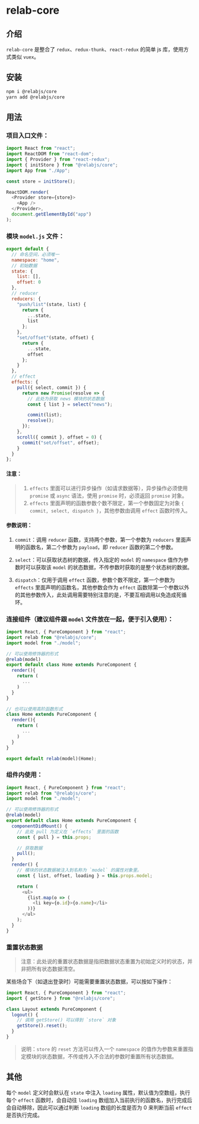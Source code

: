 # relab-core

## 介绍

`relab-core` 是整合了 `redux`、`redux-thunk`、`react-redux` 的简单 js 库，使用方式类似 `vuex`。

## 安装

```sh
npm i @relabjs/core
yarn add @relabjs/core
```

## 用法

### 项目入口文件：

```js
import React from "react";
import ReactDOM from "react-dom";
import { Provider } from "react-redux";
import { initStore } from "@relabjs/core";
import App from "./App";

const store = initStore();

ReactDOM.render(
  <Provider store={store}>
    <App />
  </Provider>,
  document.getElementById("app")
);
```

### 模块 `model.js` 文件：

```js
export default {
  // 命名空间，必须唯一
  namespace: "home",
  // 初始数据
  state: {
    list: [],
    offset: 0
  },
  // reducer
  reducers: {
    "push/list"(state, list) {
      return {
        ...state,
        list
      };
    },
    "set/offset"(state, offset) {
      return {
        ...state,
        offset
      };
    }
  },
  // effect
  effects: {
    pull({ select, commit }) {
      return new Promise(resolve => {
        // 此处为获取 news 模块的状态数据
        const { list } = select("news");

        commit(list);
        resolve();
      });
    },
    scroll({ commit }, offset = 0) {
      commit("set/offset", offset);
    }
  }
};
```

#### 注意：

> 1. `effects` 里面可以进行异步操作（如请求数据等），异步操作必须使用 `promise` 或 `async` 语法，使用 `promise` 时，必须返回 `promise` 对象。
> 2. `effects` 里面声明的函数参数个数不限定，第一个参数固定为对象 `{ commit, select, dispatch }`，其他参数由调用 `effect` 函数时传入。

#### 参数说明：

1. `commit`：调用 `reducer` 函数，支持两个参数，第一个参数为 `reducers` 里面声明的函数名，第二个参数为 `payload`，即 `reducer` 函数的第二个参数。

2. `select`：可以获取状态树的数据，传入指定的 `model` 的 `namespace` 值作为参数时可以获取该 `model` 的状态数据，不传参数时获取的是整个状态树的数据。

3. `dispatch`：仅用于调用 `effect` 函数，参数个数不限定，第一个参数为 `effects` 里面声明的函数名，其他参数会作为 `effect` 函数除第一个参数以外的其他参数传入，此处调用需要特别注意的是，不要互相调用以免造成死循环。

### 连接组件（建议组件跟 `model` 文件放在一起，便于引入使用）：

```js
import React, { PureComponent } from "react";
import relab from "@relabjs/core";
import model from "./model";

// 可以使用修饰器的形式
@relab(model)
export default class Home extends PureComponent {
  render(){
    return (
      ...
    )
  }
}

// 也可以使用高阶函数形式
class Home extends PureComponent {
  render(){
    return (
      ...
    )
  }
}

export default relab(model)(Home);
```

### 组件内使用：

```js
import React, { PureComponent } from "react";
import relab from "@relabjs/core";
import model from "./model";

// 可以使用修饰器的形式
@relab(model)
export default class Home extends PureComponent {
  componentDidMount() {
    // 此处 pull 为定义在 `effects` 里面的函数
    const { pull } = this.props;

    // 获取数据
    pull();
  }
  render() {
    // 模块的状态数据被注入到名称为 `model` 的属性对象里。
    const { list, offset, loading } = this.props.model;

    return (
      <ul>
        {list.map(o => (
          <li key={o.id}>{o.name}</li>
        ))}
      </ul>
    );
  }
}
```

### 重置状态数据

> 注意：此处说的重置状态数据是指把数据状态重置为初始定义时的状态，并非把所有状态数据清空。

某些场合下（如退出登录时）可能需要重置状态数据，可以按如下操作：

```js
import React, { PureComponent } from "react";
import { getStore } from "@relabjs/core";

class Layout extends PureComponent {
  logout() {
    // 调用 getStore() 可以得到 `store` 对象
    getStore().reset();
  }
}
```

> 说明：`store` 的 `reset` 方法可以传入一个 `namespace` 的值作为参数来重置指定模块的状态数据，不传或传入不合法的参数时重置所有状态数据。

## 其他

每个 `model` 定义时会默认在 `state` 中注入 `loading` 属性，默认值为空数组，执行每个 `effect` 函数时，会自动往 `loading` 数组加入当前执行的函数名，执行完成后会自动移除，因此可以通过判断 `loading` 数组的长度是否为 0 来判断当前 `effect` 是否执行完成。
